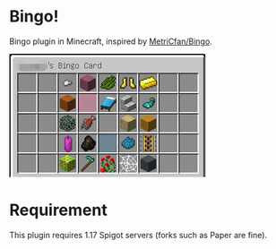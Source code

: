 # Bingo!

Bingo plugin in Minecraft, inspired by [MetriCfan/Bingo](https://github.com/MetriCfan/Bingo/wiki).

![Bingo Card Image](images/bingo_card.png "Bingo Card Example")

# Requirement

This plugin requires 1.17 Spigot servers (forks such as Paper are fine).
